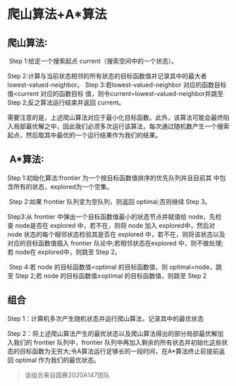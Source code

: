 # 爬山算法+A*算法

## 爬山算法∶

 Step 1∶给定一个搜索起点 current（搜索空间中的一个状态）。 

Step 2∶计算与当前状态相邻的所有状态的目标函数值并记录其中的最大者 lowest-valued-neighbor。 Step 3∶若lowest-valued-neighbor 对应的函数目标值<current 对应的函数目标 值，则令current=lowest-valued-neighbor并跳至 Step 2;反之算法运行结束并返回 current。 

需要注意的是，上述爬山算法对应于最小化目标函数。此外，该算法可能会最终陷入局部最优解之中，因此我们必须多次运行该算法，每次通过随机数产生一个搜索起点，然后取其中最优的一个运行结果作为我们的结果。

##  A*算法∶ 

Step 1∶初始化算法∶frontier 为一个按目标函数值排序的优先队列并且目前其 中包含所有的状态，explored为一个空集。

 Step 2∶如果 frontier 队列变为空队列，则返回 optimal;否则继续 Step 3。

Step3∶从 frontier 中弹出一个目标函数值最小的状态节点并赋值给 node，先检 查 node是否在 explored 中，若不在，则将 node 加入 explored中，然后对 node 状态的每个相邻状态检验其是否在 explored 中，若不在，则将该状态以及对应的目标函数值插入 frontier 队论中;若相邻状态在explored 中，则不做处理;若 node在 explored中，则跳至 Step 2。

 Step 4∶若 node 的目标函数值<optimal 的目标函数值，则 optimal=node，跳至 Step 2;若 node 的目标函数值≥optimal 的目标函数值，则跳至 Step 2

## 组合

Step 1：计算机多次产生随机状态并运行爬山算法，记录其中的最优状态

Step 2：将上述爬山算法产生的最优状态以及爬山算法得出的部分局部最优解加入我们的 frontier 队列中，frontier 队列中再加入剩余的所有状态并初始化这些状态的目标函数为无穷大;令A算法运行足够长的一段时间，在A*算法终止前提前返回 optimal 作为我们的最优状态。

> 该组合来自国赛2020A147团队
